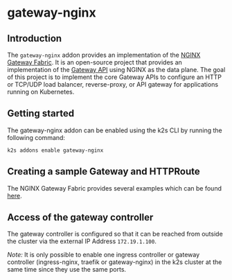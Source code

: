 <!--
SPDX-FileCopyrightText: © 2024 Siemens Healthineers AG

SPDX-License-Identifier: MIT
-->

# gateway-nginx

## Introduction

The `gateway-nginx` addon provides an implementation of the [NGINX Gateway Fabric](https://github.com/nginxinc/nginx-gateway-fabric). It is an open-source project that provides an implementation of the [Gateway API](https://gateway-api.sigs.k8s.io/) using NGINX as the data plane. The goal of this project is to implement the core Gateway APIs to configure an HTTP or TCP/UDP load balancer, reverse-proxy, or API gateway for applications running on Kubernetes.

## Getting started

The gateway-nginx addon can be enabled using the k2s CLI by running the following command:
```
k2s addons enable gateway-nginx
```
## Creating a sample Gateway and HTTPRoute

The NGINX Gateway Fabric provides several examples which can be found [here](https://github.com/nginxinc/nginx-gateway-fabric/tree/main/examples).

## Access of the gateway controller

The gateway controller is configured so that it can be reached from outside the cluster via the external IP Address `172.19.1.100`.

_Note:_ It is only possible to enable one ingress controller or gateway controller (ingress-nginx, traefik or gateway-nginx) in the k2s cluster at the same time since they use the same ports.